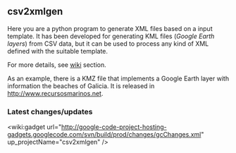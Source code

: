 ## csv2xmlgen ##

Here you are a python program to generate XML files based on a input
template. It has been developed for generating KML files (_Google Earth
layers_) from CSV data, but it can be used to process any kind of XML
defined with the suitable template.

For more details, see [wiki](http://code.google.com/p/csv2xmlgen/wiki/Usage?tm=6) section.

As an example, there is a KMZ file that implements a Google Earth layer with information the beaches of Galicia. It is released in http://www.recursosmarinos.net.



### Latest changes/updates ###

<wiki:gadget url="http://google-code-project-hosting-gadgets.googlecode.com/svn/build/prod/changes/gcChanges.xml" up\_projectName="csv2xmlgen" />



